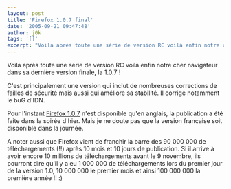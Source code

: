 ```yaml
---
layout: post
title: 'Firefox 1.0.7 final'
date: '2005-09-21 09:47:48'
author: j0k
tags: '[]'
excerpt: "Voila après toute une série de version RC voilà enfin notre cher navigateur dans sa dernière version finale, la 1.0.7 !     \nC'est principalement une version qui inclut de nombreuses corrections de failles de sécurité mais aussi qui améliore sa stabilité. Il corrige notamment le buG d'IDN.  \n  \nPour l'instant [Firefox      …"
---
```


Voila après toute une série de version RC voilà enfin notre cher navigateur dans sa dernière version finale, la 1.0.7 !

C'est principalement une version qui inclut de nombreuses corrections de failles de sécurité mais aussi qui améliore sa stabilité. Il corrige notamment le buG d'IDN.

Pour l'instant [Firefox 1.0.7](http://www.mozilla.org/products/firefox/all) n'est disponible qu'en anglais, la publication a été faite dans la soirée d'hier. Mais je ne doute pas que la version française soit disponible dans la journée.

A noter aussi que Firefox vient de franchir la barre des 90 000 000 de téléchargements (!!) après 10 mois et 10 jours de publication.   Si il arrive à avoir encore 10 millions de téléchargements avant le 9 novembre, ils pourront dire qu'il y a eu 1 000 000 de téléchargements lors du premier jour de la version 1.0, 10 000 000 le premier mois et ainsi 100 000 000 la première année !! :)

